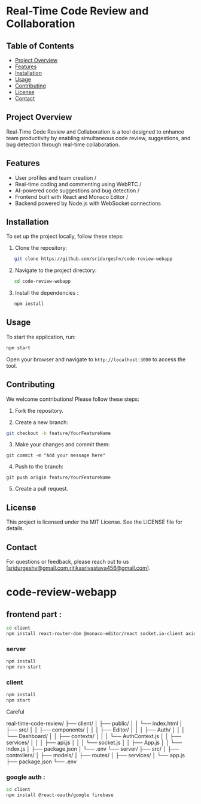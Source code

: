 # Real-Time Code Review and Collaboration

## Table of Contents

- [Project Overview](#project-overview)
- [Features](#features)
- [Installation](#installation)
- [Usage](#usage)
- [Contributing](#contributing)
- [License](#license)
- [Contact](#contact)

## Project Overview

Real-Time Code Review and Collaboration is a tool designed to enhance team productivity by enabling simultaneous code review, suggestions, and bug detection through real-time collaboration.

## Features

- User profiles and team creation  /
- Real-time coding and commenting using WebRTC /
- AI-powered code suggestions and bug detection /
- Frontend built with React and Monaco Editor /
- Backend powered by Node.js with WebSocket connections 

## Installation

To set up the project locally, follow these steps:

1. Clone the repository:
```bash
   git clone https://github.com/sridurgeshv/code-review-webapp
```

2. Navigate to the project directory:
```bash
   cd code-review-webapp
```
3. Install the dependencies :
```bash
   npm install
```

## Usage

To start the application, run:

```bash
npm start
```

Open your browser and navigate to `http://localhost:3000` to access the tool.

## Contributing

We welcome contributions! Please follow these steps:

1. Fork the repository.

2. Create a new branch:
```bash
git checkout -b feature/YourFeatureName
```

3. Make your changes and commit them:
```
git commit -m "Add your message here"
```

4. Push to the branch:
```
git push origin feature/YourFeatureName
```

5. Create a pull request.

## License

This project is licensed under the MIT License. See the LICENSE file for details.

## Contact

For questions or feedback, please reach out to us [sridurgeshv@gmail.com,ritikasrivastava456@gmail.com].





































# code-review-webapp

## frontend part :
```bash
cd client
npm install react-router-dom @monaco-editor/react socket.io-client axios tailwindcss
```

### server 
```bash
npm install
npm run start
```

### client
```bash
npm install
npm start
```

Careful

real-time-code-review/
├── client/
│   ├── public/
│   │   └── index.html
│   ├── src/
│   │   ├── components/
│   │   │   ├── Editor/
│   │   │   ├── Auth/
│   │   │   └── Dashboard/
│   │   ├── contexts/
│   │   │   └── AuthContext.js
│   │   ├── services/
│   │   │   ├── api.js
│   │   │   └── socket.js
│   │   ├── App.js
│   │   └── index.js
│   ├── package.json
│   └── .env
└── server/
    ├── src/
    │   ├── controllers/
    │   ├── models/
    │   ├── routes/
    │   ├── services/
    │   └── app.js
    ├── package.json
    └── .env



### google auth :
```bash
cd client
npm install @react-oauth/google firebase
```
